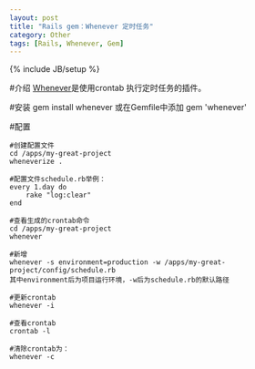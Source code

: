 ```yaml
---
layout: post
title: "Rails gem：Whenever 定时任务"
category: Other
tags: [Rails, Whenever, Gem]
---
```

{% include JB/setup %}

#介绍
[Whenever](https://github.com/javan/whenever)是使用crontab 执行定时任务的插件。		

#安装
	gem install whenever
	或在Gemfile中添加
  	gem 'whenever'
	
#配置

	#创建配置文件
	cd /apps/my-great-project
	wheneverize .
	
	#配置文件schedule.rb举例：
	every 1.day do
	    rake "log:clear"
	end

	#查看生成的crontab命令
	cd /apps/my-great-project
	whenever

	#新增
	whenever -s environment=production -w /apps/my-great-project/config/schedule.rb
	其中environment后为项目运行环境，-w后为schedule.rb的默认路径

	#更新crontab
	whenever -i

	#查看crontab
	crontab -l

	#清除crontab为：
	whenever -c


